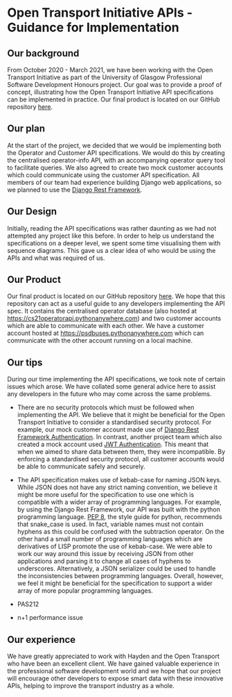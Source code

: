 # Open Transport Initiative APIs - Guidance for Implementation

## Our background

From October 2020 - March 2021, we have been working with the Open Transport Initiative as part of the University of Glasgow Professional Software Development Honours project.  Our goal was to provide a proof of concept, illustrating how the Open Transport Initiative API specifications can be implemented in practice.  Our final product is located on our GitHub repository [here]().

## Our plan

At the start of the project, we decided that we would be implementing both the Operator and Customer API specifications.  We would do this by creating the centralised operator-info API, with an accompanying operator query tool to facilitate queries.  We also agreed to create two mock customer accounts which could communicate using the customer API specification.  All members of our team had experience building Django web applications, so we planned to use the [Django Rest Framework](https://www.django-rest-framework.org/).

## Our Design

Initially, reading the API specifications was rather daunting as we had not attempted any project like this before.  In order to help us understand the specifications on a deeper level, we spent some time visualising them with sequence diagrams.  This gave us a clear idea of who would be using the APIs and what was required of us. 

## Our Product

Our final product is located on our GitHub repository [here]().  We hope that this repository can act as a useful guide to any developers implementing the API spec.  It contains the centralised operator database (also hosted at https://cs21operatorapi.pythonanywhere.com) and two customer accounts which are able to communicate with each other.  We have a customer account hosted at https://psdbuses.pythonanywhere.com which can communicate with the other account running on a local machine.

## Our tips

During our time implementing the API specifications, we took note of certain issues which arose.  We have collated some general advice here to assist any developers in the future who may come across the same problems.

* There are no security protocols which must be followed when implementing the API.  We believe that it might be beneficial for the Open Transport Initiative to consider a standardised security protocol. For example, our mock customer account made use of [Django Rest Framework Authentication](https://www.django-rest-framework.org/api-guide/authentication/).  In contrast, another project team which also created a mock account used [JWT Authentication](https://jwt.io/introduction).  This meant that when we aimed to share data between them, they were incompatible.  By enforcing a standardised security protocol, all customer accounts would be able to communicate safely and securely.

* The API specification makes use of kebab-case for naming JSON keys.  While JSON does not have any strict naming convention, we believe it might be more useful for the specification to use one which is compatible with a wider array of programming languages.  For example, by using the Django Rest Framework, our API was built with the python programming language. [PEP 8](https://www.python.org/dev/peps/pep-0008/), the style guide for python, recommends that snake_case is used.  In fact, variable names must not contain hyphens as this could be confused with the subtraction operator.  On the other hand a small number of programming languages which are derivatives of LISP promote the use of kebab-case.  We were able to work our way around this issue by receiving JSON from other applications and parsing it to change all cases of hyphens to underscores.  Alternatively, a JSON serializer could be used to handle the inconsistencies between programming languages.  Overall, however, we feel it might be beneficial for the specification to support a wider array of more popular programming languages.

* PAS212

* n+1 performance issue

## Our experience

We have greatly appreciated to work with Hayden and the Open Transport who have been an excellent client.  We have gained valuable experience in the professional software development world and we hope that our project will encourage other developers to expose smart data with these innovative APIs, helping to improve the transport industry as a whole.
